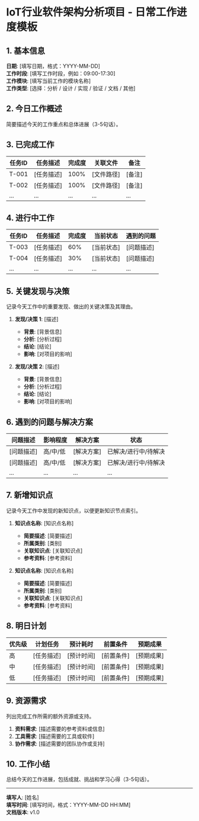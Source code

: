 # IoT行业软件架构分析项目 - 日常工作进度模板

## 1. 基本信息

**日期**: [填写日期，格式：YYYY-MM-DD]  
**工作时段**: [填写工作时段，例如：09:00-17:30]  
**工作模块**: [填写当前工作的模块名称]  
**工作类型**: [选择：分析 / 设计 / 实现 / 验证 / 文档 / 其他]

## 2. 今日工作概述

简要描述今天的工作重点和总体进展（3-5句话）。

## 3. 已完成工作

| 任务ID | 任务描述 | 完成度 | 关联文件 | 备注 |
|--------|---------|--------|----------|------|
| T-001  | [任务描述] | 100%  | [文件路径] | [备注] |
| T-002  | [任务描述] | 100%  | [文件路径] | [备注] |
| ...    | ...     | ...   | ...      | ...  |

## 4. 进行中工作

| 任务ID | 任务描述 | 完成度 | 当前状态 | 遇到的问题 |
|--------|---------|--------|----------|-----------|
| T-003  | [任务描述] | 60%   | [当前状态] | [问题描述] |
| T-004  | [任务描述] | 30%   | [当前状态] | [问题描述] |
| ...    | ...     | ...   | ...      | ...       |

## 5. 关键发现与决策

记录今天工作中的重要发现、做出的关键决策及其理由。

1. **发现/决策 1**: [描述]
   - **背景**: [背景信息]
   - **分析**: [分析过程]
   - **结论**: [结论]
   - **影响**: [对项目的影响]

2. **发现/决策 2**: [描述]
   - **背景**: [背景信息]
   - **分析**: [分析过程]
   - **结论**: [结论]
   - **影响**: [对项目的影响]

## 6. 遇到的问题与解决方案

| 问题描述 | 影响程度 | 解决方案 | 状态 |
|---------|----------|---------|------|
| [问题描述] | 高/中/低 | [解决方案] | 已解决/进行中/待解决 |
| [问题描述] | 高/中/低 | [解决方案] | 已解决/进行中/待解决 |
| ...     | ...     | ...     | ...  |

## 7. 新增知识点

记录今天工作中发现的新知识点，以便更新知识节点索引。

1. **知识点名称**: [知识点名称]
   - **简要描述**: [简要描述]
   - **所属类别**: [类别]
   - **关联知识点**: [关联知识点]
   - **参考资料**: [参考资料]

2. **知识点名称**: [知识点名称]
   - **简要描述**: [简要描述]
   - **所属类别**: [类别]
   - **关联知识点**: [关联知识点]
   - **参考资料**: [参考资料]

## 8. 明日计划

| 优先级 | 计划任务 | 预计耗时 | 前置条件 | 预期成果 |
|--------|---------|----------|---------|---------|
| 高     | [任务描述] | [预计时间] | [前置条件] | [预期成果] |
| 中     | [任务描述] | [预计时间] | [前置条件] | [预期成果] |
| 低     | [任务描述] | [预计时间] | [前置条件] | [预期成果] |

## 9. 资源需求

列出完成工作所需的额外资源或支持。

1. **资料需求**: [描述需要的参考资料或信息]
2. **工具需求**: [描述需要的工具或软件]
3. **协作需求**: [描述需要的团队协作或支持]

## 10. 工作小结

总结今天的工作进展，包括成就、挑战和学习心得（3-5句话）。

---

**填写人**: [姓名]  
**填写时间**: [填写时间，格式：YYYY-MM-DD HH:MM]  
**文档版本**: v1.0
